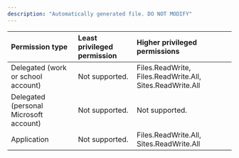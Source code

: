 ```yaml
---
description: "Automatically generated file. DO NOT MODIFY"
---
```


|Permission type|Least privileged permission|Higher privileged permissions|
|:---|:---|:---|
|Delegated (work or school account)|Not supported.|Files.ReadWrite, Files.ReadWrite.All, Sites.ReadWrite.All|
|Delegated (personal Microsoft account)|Not supported.|Not supported.|
|Application|Not supported.|Files.ReadWrite.All, Sites.ReadWrite.All|

